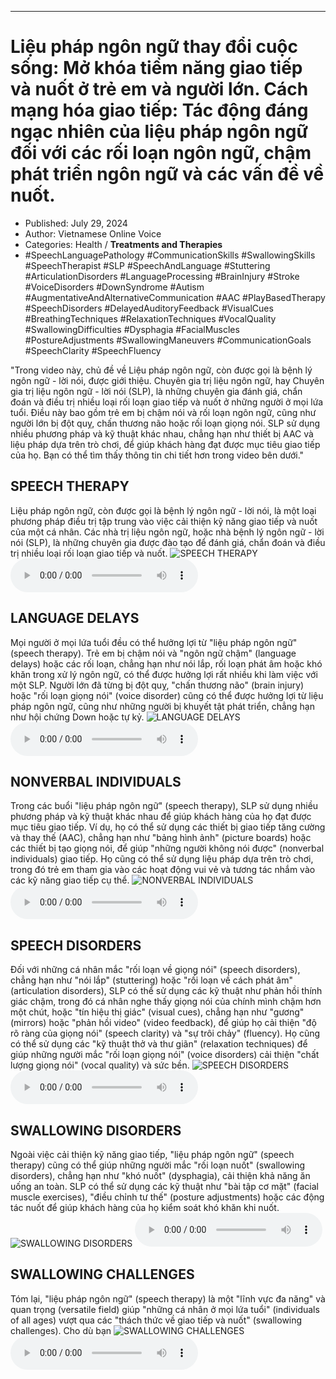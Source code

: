
---

# Liệu pháp ngôn ngữ thay đổi cuộc sống: Mở khóa tiềm năng giao tiếp và nuốt ở trẻ em và người lớn. Cách mạng hóa giao tiếp: Tác động đáng ngạc nhiên của liệu pháp ngôn ngữ đối với các rối loạn ngôn ngữ, chậm phát triển ngôn ngữ và các vấn đề về nuốt.

- Published: July 29, 2024
- Author: Vietnamese Online Voice
- Categories: Health / **Treatments and Therapies**
- #SpeechLanguagePathology #CommunicationSkills #SwallowingSkills #SpeechTherapist #SLP #SpeechAndLanguage #Stuttering #ArticulationDisorders #LanguageProcessing #BrainInjury #Stroke #VoiceDisorders #DownSyndrome #Autism #AugmentativeAndAlternativeCommunication #AAC #PlayBasedTherapy #SpeechDisorders #DelayedAuditoryFeedback #VisualCues #BreathingTechniques #RelaxationTechniques #VocalQuality #SwallowingDifficulties #Dysphagia #FacialMuscles #PostureAdjustments #SwallowingManeuvers #CommunicationGoals #SpeechClarity #SpeechFluency

"Trong video này, chủ đề về Liệu pháp ngôn ngữ, còn được gọi là bệnh lý ngôn ngữ - lời nói, được giới thiệu. Chuyên gia trị liệu ngôn ngữ, hay Chuyên gia trị liệu ngôn ngữ - lời nói (SLP), là những chuyên gia đánh giá, chẩn đoán và điều trị nhiều loại rối loạn giao tiếp và nuốt ở những người ở mọi lứa tuổi. Điều này bao gồm trẻ em bị chậm nói và rối loạn ngôn ngữ, cũng như người lớn bị đột quỵ, chấn thương não hoặc rối loạn giọng nói. SLP sử dụng nhiều phương pháp và kỹ thuật khác nhau, chẳng hạn như thiết bị AAC và liệu pháp dựa trên trò chơi, để giúp khách hàng đạt được mục tiêu giao tiếp của họ. Bạn có thể tìm thấy thông tin chi tiết hơn trong video bên dưới."


## SPEECH THERAPY

Liệu pháp ngôn ngữ, còn được gọi là bệnh lý ngôn ngữ - lời nói, là một loại phương pháp điều trị tập trung vào việc cải thiện kỹ năng giao tiếp và nuốt của một cá nhân. Các nhà trị liệu ngôn ngữ, hoặc nhà bệnh lý ngôn ngữ - lời nói (SLP), là những chuyên gia được đào tạo để đánh giá, chẩn đoán và điều trị nhiều loại rối loạn giao tiếp và nuốt.
![SPEECH THERAPY](https://http-archiver-apis-production-80.schnworks.com/storage/images/transitions/2024-07-29/transition--34215036847-Montserrat-SemiBold-303F9F.jpg)
<audio controls>
    <source src="https://http-archiver-apis-production-80.schnworks.com/storage/storage/audio/file-3178809984.mp3" type="audio/mpeg">
</audio>



## LANGUAGE DELAYS

Mọi người ở mọi lứa tuổi đều có thể hưởng lợi từ "liệu pháp ngôn ngữ" (speech therapy). Trẻ em bị chậm nói và "ngôn ngữ chậm" (language delays) hoặc các rối loạn, chẳng hạn như nói lắp, rối loạn phát âm hoặc khó khăn trong xử lý ngôn ngữ, có thể được hưởng lợi rất nhiều khi làm việc với một SLP. Người lớn đã từng bị đột quỵ, "chấn thương não" (brain injury) hoặc "rối loạn giọng nói" (voice disorder) cũng có thể được hưởng lợi từ liệu pháp ngôn ngữ, cũng như những người bị khuyết tật phát triển, chẳng hạn như hội chứng Down hoặc tự kỷ.
![LANGUAGE DELAYS](https://http-archiver-apis-production-80.schnworks.com/storage/images/transitions/2024-07-29/transition--30299605276-Montserrat-Medium-7B1FA2.jpg)
<audio controls>
    <source src="https://http-archiver-apis-production-80.schnworks.com/storage/storage/audio/file-32904301445.mp3" type="audio/mpeg">
</audio>



## NONVERBAL INDIVIDUALS

Trong các buổi "liệu pháp ngôn ngữ" (speech therapy), SLP sử dụng nhiều phương pháp và kỹ thuật khác nhau để giúp khách hàng của họ đạt được mục tiêu giao tiếp. Ví dụ, họ có thể sử dụng các thiết bị giao tiếp tăng cường và thay thế (AAC), chẳng hạn như "bảng hình ảnh" (picture boards) hoặc các thiết bị tạo giọng nói, để giúp "những người không nói được" (nonverbal individuals) giao tiếp. Họ cũng có thể sử dụng liệu pháp dựa trên trò chơi, trong đó trẻ em tham gia vào các hoạt động vui vẻ và tương tác nhắm vào các kỹ năng giao tiếp cụ thể.
![NONVERBAL INDIVIDUALS](https://http-archiver-apis-production-80.schnworks.com/storage/images/transitions/2024-07-29/transition--29448266325-Montserrat-Bold-4A148C.jpg)
<audio controls>
    <source src="https://http-archiver-apis-production-80.schnworks.com/storage/storage/audio/file-11470523881.mp3" type="audio/mpeg">
</audio>



## SPEECH DISORDERS

Đối với những cá nhân mắc "rối loạn về giọng nói" (speech disorders), chẳng hạn như "nói lắp" (stuttering) hoặc "rối loạn về cách phát âm" (articulation disorders), SLP có thể sử dụng các kỹ thuật như phản hồi thính giác chậm, trong đó cá nhân nghe thấy giọng nói của chính mình chậm hơn một chút, hoặc "tín hiệu thị giác" (visual cues), chẳng hạn như "gương" (mirrors) hoặc "phản hồi video" (video feedback), để giúp họ cải thiện "độ rõ ràng của giọng nói" (speech clarity) và "sự trôi chảy" (fluency). Họ cũng có thể sử dụng các "kỹ thuật thở và thư giãn" (relaxation techniques) để giúp những người mắc "rối loạn giọng nói" (voice disorders) cải thiện "chất lượng giọng nói" (vocal quality) và sức bền.
![SPEECH DISORDERS](https://http-archiver-apis-production-80.schnworks.com/storage/images/transitions/2024-07-29/transition--2034492769-Montserrat-Black-673AB7.jpg)
<audio controls>
    <source src="https://http-archiver-apis-production-80.schnworks.com/storage/storage/audio/file-31133912342.mp3" type="audio/mpeg">
</audio>



## SWALLOWING DISORDERS

Ngoài việc cải thiện kỹ năng giao tiếp, "liệu pháp ngôn ngữ" (speech therapy) cũng có thể giúp những người mắc "rối loạn nuốt" (swallowing disorders), chẳng hạn như "khó nuốt" (dysphagia), cải thiện khả năng ăn uống an toàn. SLP có thể sử dụng các kỹ thuật như "bài tập cơ mặt" (facial muscle exercises), "điều chỉnh tư thế" (posture adjustments) hoặc các động tác nuốt để giúp khách hàng của họ kiểm soát khó khăn khi nuốt.
![SWALLOWING DISORDERS](https://http-archiver-apis-production-80.schnworks.com/storage/images/transitions/2024-07-29/transition--11893482023-Montserrat-Medium-9C27B0.jpg)
<audio controls>
    <source src="https://http-archiver-apis-production-80.schnworks.com/storage/storage/audio/file-8479019042.mp3" type="audio/mpeg">
</audio>



## SWALLOWING CHALLENGES

Tóm lại, "liệu pháp ngôn ngữ" (speech therapy) là một "lĩnh vực đa năng" và quan trọng (versatile field) giúp "những cá nhân ở mọi lứa tuổi" (individuals of all ages) vượt qua các "thách thức về giao tiếp và nuốt" (swallowing challenges). Cho dù bạn
![SWALLOWING CHALLENGES](https://http-archiver-apis-production-80.schnworks.com/storage/images/transitions/2024-07-29/transition--14297320836-Montserrat-Regular-9C27B0.jpg)
<audio controls>
    <source src="https://http-archiver-apis-production-80.schnworks.com/storage/storage/audio/file-13773810983.mp3" type="audio/mpeg">
</audio>

